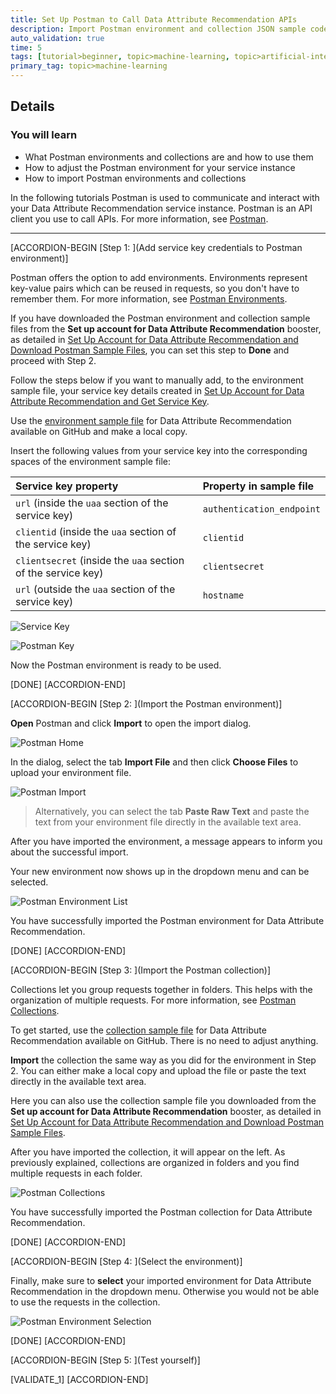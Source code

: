 ```yaml
---
title: Set Up Postman to Call Data Attribute Recommendation APIs
description: Import Postman environment and collection JSON sample code files to call the Data Attribute Recommendation APIs.
auto_validation: true
time: 5
tags: [tutorial>beginner, topic>machine-learning, topic>artificial-intelligence, topic>cloud, products>sap-business-technology-platform, products>sap-ai-business-services, products>data-attribute-recommendation]
primary_tag: topic>machine-learning
---
```


## Details
### You will learn
  - What Postman environments and collections are and how to use them
  - How to adjust the Postman environment for your service instance
  - How to import Postman environments and collections

In the following tutorials Postman is used to communicate and interact with your Data Attribute Recommendation service instance. Postman is an API client you use to call APIs. For more information, see [Postman](https://learning.getpostman.com/).

---

[ACCORDION-BEGIN [Step 1: ](Add service key credentials to Postman environment)]

Postman offers the option to add environments. Environments represent key-value pairs which can be reused in requests, so you don't have to remember them. For more information, see [Postman Environments](https://learning.getpostman.com/docs/postman/environments-and-globals/intro-to-environments-and-globals/). 

If you have downloaded the Postman environment and collection sample files from the **Set up account for Data Attribute Recommendation** booster, as detailed in [Set Up Account for Data Attribute Recommendation and Download Postman Sample Files](cp-aibus-dar-booster-postman), you can set this step to **Done** and proceed with Step 2.

Follow the steps below if you want to manually add, to the environment sample file, your service key details created in [Set Up Account for Data Attribute Recommendation and Get Service Key](cp-aibus-dar-booster-key).

Use the [environment sample file](https://github.com/SAP-samples/data-attribute-recommendation-postman-tutorial-sample/blob/master/Data_Attribute_Recommendation_Tutorial_Postman_Collection_Environment.json) for Data Attribute Recommendation available on GitHub and make a local copy.

Insert the following values from your service key into the corresponding spaces of the environment sample file:

|  Service key property                                         | Property in sample file
|  :----------------------------------------------------------- | :--------------------
|  `url` (inside the `uaa` section of the service key)          | `authentication_endpoint`
|  `clientid` (inside the `uaa` section of the service key)     | `clientid`
|  `clientsecret` (inside the `uaa` section of the service key) | `clientsecret`
|  `url` (outside the `uaa` section of the service key)         | `hostname`

![Service Key](service-key.png)

![Postman Key](service-key-values.png)

Now the Postman environment is ready to be used.

[DONE]
[ACCORDION-END]


[ACCORDION-BEGIN [Step 2: ](Import the Postman environment)]

**Open** Postman and click **Import** to open the import dialog.

![Postman Home](postman-import-button.png)

In the dialog, select the tab **Import File** and then click **Choose Files** to upload your environment file.

![Postman Import](postman-import-dialog.png)

>Alternatively, you can select the tab **Paste Raw Text** and paste the text from your environment file directly in the available text area.

After you have imported the environment, a message appears to inform you about the successful import.

Your new environment now shows up in the dropdown menu and can be selected.

![Postman Environment List](postman-environment-list.png)

You have successfully imported the Postman environment for Data Attribute Recommendation.

[DONE]
[ACCORDION-END]


[ACCORDION-BEGIN [Step 3: ](Import the Postman collection)]

Collections let you group requests together in folders. This helps with the organization of multiple requests. For more information, see [Postman Collections](https://learning.getpostman.com/docs/postman/collections/intro-to-collections/).

To get started, use the [collection sample file](https://github.com/SAP-samples/data-attribute-recommendation-postman-tutorial-sample/blob/master/Data_Attribute_Recommendation_Tutorial_Postman_Collection.json) for Data Attribute Recommendation available on GitHub. There is no need to adjust anything.

**Import** the collection the same way as you did for the environment in Step 2. You can either make a local copy and upload the file or paste the text directly in the available text area.

Here you can also use the collection sample file you downloaded from the **Set up account for Data Attribute Recommendation** booster, as detailed in [Set Up Account for Data Attribute Recommendation and Download Postman Sample Files](cp-aibus-dar-booster-postman).

After you have imported the collection, it will appear on the left. As previously explained, collections are organized in folders and you find multiple requests in each folder.

![Postman Collections](postman-collection.png)

You have successfully imported the Postman collection for Data Attribute Recommendation.

[DONE]
[ACCORDION-END]


[ACCORDION-BEGIN [Step 4: ](Select the environment)]

Finally, make sure to **select** your imported environment for Data Attribute Recommendation in the dropdown menu. Otherwise you would not be able to use the requests in the collection.

![Postman Environment Selection](postman-select-environment.png)

[DONE]
[ACCORDION-END]


[ACCORDION-BEGIN [Step 5: ](Test yourself)]

[VALIDATE_1]
[ACCORDION-END]
